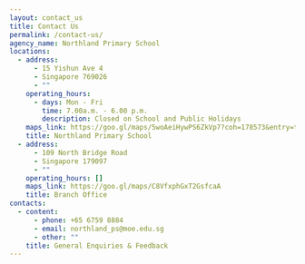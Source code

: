 ```yaml
---
layout: contact_us
title: Contact Us
permalink: /contact-us/
agency_name: Northland Primary School
locations:
  - address:
      - 15 Yishun Ave 4
      - Singapore 769026
      - ""
    operating_hours:
      - days: Mon - Fri
        time: 7.00a.m. - 6.00 p.m.
        description: Closed on School and Public Holidays
    maps_link: https://goo.gl/maps/5woAeiHywPS6ZkVp7?coh=178573&entry=tt
    title: Northland Primary School
  - address:
      - 109 North Bridge Road
      - Singapore 179097
      - ""
    operating_hours: []
    maps_link: https://goo.gl/maps/C8VfxphGxT2GsfcaA
    title: Branch Office
contacts:
  - content:
      - phone: +65 6759 8884
      - email: northland_ps@moe.edu.sg
      - other: ""
    title: General Enquiries & Feedback
---
```


